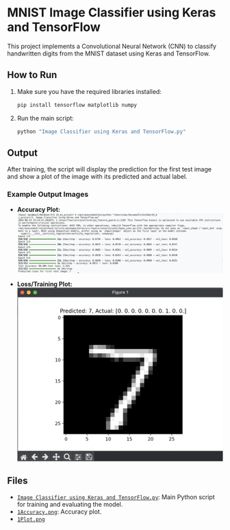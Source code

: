 # MNIST Image Classifier using Keras and TensorFlow

This project implements a Convolutional Neural Network (CNN) to classify handwritten digits from the MNIST dataset using Keras and TensorFlow.

## How to Run

1. Make sure you have the required libraries installed:
   ```bash
   pip install tensorflow matplotlib numpy
   ```
2. Run the main script:
   ```bash
   python "Image Classifier using Keras and TensorFlow.py"
   ```

## Output

After training, the script will display the prediction for the first test image and show a plot of the image with its predicted and actual label.

### Example Output Images

- **Accuracy Plot:**  
  ![Accuracy Plot](1Accuracy.png)

- **Loss/Training Plot:**  
  ![Training Plot](1Plot.png)

## Files

- [`Image Classifier using Keras and TensorFlow.py`](Image%20Classifier%20using%20Keras%20and%20TensorFlow.py): Main Python script for training and evaluating the model.
- [`1Accuracy.png`](1Accuracy.png): Accuracy plot.
- [`1Plot.png`](1Plot.png)